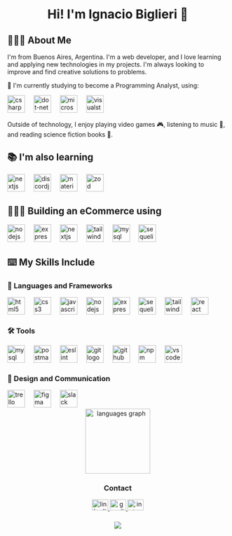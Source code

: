 <h1 align="center">Hi! I'm Ignacio Biglieri 👋</h1>

## 🙋🏻‍♂️ About Me

I'm from Buenos Aires, Argentina. I'm a web developer, and I love learning and applying new technologies in my projects. I'm always looking to improve and find creative solutions to problems.

🔭 I'm currently studying to become a Programming Analyst, using:

<div align="left"> 
<img src="https://skillicons.dev/icons?i=cs" height="40" alt="csharp logo" />
<img width="12" /> 
<img src="https://skillicons.dev/icons?i=dotnet" height="40" alt="dot-net logo" /> 
<img width="12" /> 
<img src="https://cdn.jsdelivr.net/gh/devicons/devicon/icons/microsoftsqlserver/microsoftsqlserver-plain.svg" height="40" alt="microsoftsqlserver logo" /> 
<img width="12" /> 
<img src="https://cdn.jsdelivr.net/gh/devicons/devicon/icons/visualstudio/visualstudio-plain.svg" height="40" alt="visualstudio logo" />
</div>

Outside of technology, I enjoy playing video games 🎮, listening to music 🎵, and reading science fiction books 📖.

## 📚 I'm also learning

<div align="left"> 
<img src="https://cdn.jsdelivr.net/gh/devicons/devicon/icons/nextjs/nextjs-original.svg" height="40" alt="nextjs logo" /> 
<img width="12" /> 
<img src="https://cdn.jsdelivr.net/gh/devicons/devicon/icons/discordjs/discordjs-original.svg" height="40" alt="discordjs logo" /> 
<img width="12" /> 
<img src="https://cdn.simpleicons.org/mui/007FFF" height="40" alt="materialui logo" /> 
<img width="12" /> 
<img src="https://api.iconify.design/simple-icons/zod.svg" height="40" alt="zod logo" /> 
</div>

## 👨🏻‍💻 Building an eCommerce using

<div align="left"> 
 <img src="https://cdn.simpleicons.org/nodedotjs/339933" height="40" alt="nodejs logo" />
 <img width="12" /> 
 <img src="https://skillicons.dev/icons?i=express" height="40" alt="express logo" />
 <img width="12" /> 
<img src="https://cdn.jsdelivr.net/gh/devicons/devicon/icons/nextjs/nextjs-original.svg" height="40" alt="nextjs logo" />  
 <img width="12" /> 
 <img src="https://skillicons.dev/icons?i=tailwind" height="40" alt="tailwindcss logo" /> 
 <img width="12" /> 
 <img src="https://cdn.simpleicons.org/mysql/4479A1" height="40" alt="mysql logo" /> 
 <img width="12" /> 
 <img src="https://skillicons.dev/icons?i=sequelize" height="40" alt="sequelize logo" /> 
</div>

## ⌨️ My Skills Include

### 🧬 Languages and Frameworks

<img src="https://skillicons.dev/icons?i=html" height="40" alt="html5 logo" /> 
<img width="12" /> 
<img src="https://skillicons.dev/icons?i=css" height="40" alt="css3 logo" /> 
<img width="12" /> 
<img src="https://skillicons.dev/icons?i=js" height="40" alt="javascript logo" /> 
<img width="12" /> 
<img src="https://cdn.simpleicons.org/nodedotjs/339933" height="40" alt="nodejs logo" /> 
<img width="12" /> 
<img src="https://skillicons.dev/icons?i=express" height="40" alt="express logo" /> 
<img width="12" /> 
<img src="https://skillicons.dev/icons?i=sequelize" height="40" alt="sequelize logo" /> 
<img width="12" /> 
<img src="https://skillicons.dev/icons?i=tailwind" height="40" alt="tailwindcss logo" /> 
<img width="12" /> 
<img src="https://cdn.jsdelivr.net/gh/devicons/devicon/icons/react/react-original.svg" height="40" alt="react logo" />

### 🛠 Tools

<img src="https://cdn.simpleicons.org/mysql/4479A1" height="40" alt="mysql logo" /> 
<img width="12" /> 
<img src="https://skillicons.dev/icons?i=postman" height="40" alt="postman logo" /> 
<img width="12" /> 
<img src="https://cdn.jsdelivr.net/gh/devicons/devicon/icons/eslint/eslint-original.svg" height="40" alt="eslint logo" /> 
<img width="12" /> 
<img src="https://cdn.jsdelivr.net/gh/devicons/devicon/icons/git/git-original.svg" height="40" alt="git logo" /> 
<img width="12" /> 
<img src="https://cdn.jsdelivr.net/gh/devicons/devicon/icons/github/github-original.svg" height="40" alt="github logo" /> 
<img width="12" /> 
<img src="https://cdn.jsdelivr.net/gh/devicons/devicon/icons/npm/npm-original-wordmark.svg" height="40" alt="npm logo" />
<img width="12" /> 
<img src="https://cdn.jsdelivr.net/gh/devicons/devicon/icons/vscode/vscode-original.svg" height="40" alt="vscode logo" />

### 🤳 Design and Communication

<img src="https://cdn.simpleicons.org/trello/0052CC" height="40" alt="trello logo" /> 
<img width="12" /> 
<img src="https://skillicons.dev/icons?i=figma" height="40" alt="figma logo" /> 
<img width="12" /> 
<img src="https://cdn.jsdelivr.net/gh/devicons/devicon/icons/slack/slack-original.svg" height="40" alt="slack logo" /> 
<div align="center"> 
<img src="https://github-readme-stats.vercel.app/api/top-langs?username=IgnacioBiglieri&locale=en&hide_title=false&layout=compact&card_width=320&langs_count=5&theme=jolly&hide_border=false&order=2" height="148" alt="languages graph" /> 
</div>
<div align="center">

### Contact

<a href="https://www.linkedin.com/in/ignaciobiglieri/" target="_blank"> 
<img src="https://raw.githubusercontent.com/maurodesouza/profile-readme-generator/master/src/assets/icons/social/linkedin/default.svg" width="37" height="25" alt="linkedin" /> 
</a> 
<a href="mailto:ignaciobiglieri00@gmail.com" target="_blank"> 
<img src="https://raw.githubusercontent.com/maurodesouza/profile-readme-generator/master/src/assets/icons/social/gmail/default.svg" width="37" height="25" alt="gmail" /> 
</a> 
<a href="https://www.instagram.com/nachobiglieri1/" target="_blank"> 
<img src="https://raw.githubusercontent.com/maurodesouza/profile-readme-generator/master/src/assets/icons/social/instagram/default.svg" width="37" height="25" alt="instagram" /> 
</a>
 </div> 
 
 ###

 <div align="center"> 
<img src="https://visitor-badge.laobi.icu/badge?page_id=IgnacioBiglieri.IgnacioBiglieri&left_color=darkviolet&right_color=dimgrey" /> 
</div>
